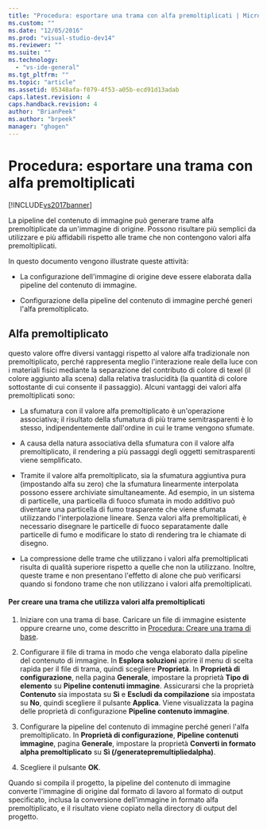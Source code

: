 ```yaml
---
title: "Procedura: esportare una trama con alfa premoltiplicati | Microsoft Docs"
ms.custom: ""
ms.date: "12/05/2016"
ms.prod: "visual-studio-dev14"
ms.reviewer: ""
ms.suite: ""
ms.technology: 
  - "vs-ide-general"
ms.tgt_pltfrm: ""
ms.topic: "article"
ms.assetid: 05348afa-f079-4f53-a05b-ecd91d13adab
caps.latest.revision: 4
caps.handback.revision: 4
author: "BrianPeek"
ms.author: "brpeek"
manager: "ghogen"
---
```

# Procedura: esportare una trama con alfa premoltiplicati
[!INCLUDE[vs2017banner](../code-quality/includes/vs2017banner.md)]

La pipeline del contenuto di immagine può generare trame alfa premoltiplicate da un'immagine di origine.  Possono risultare più semplici da utilizzare e più affidabili rispetto alle trame che non contengono valori alfa premoltiplicati.  
  
 In questo documento vengono illustrate queste attività:  
  
-   La configurazione dell'immagine di origine deve essere elaborata dalla pipeline del contenuto di immagine.  
  
-   Configurazione della pipeline del contenuto di immagine perché generi l'alfa premoltiplicato.  
  
## Alfa premoltiplicato  
 questo valore offre diversi vantaggi rispetto al valore alfa tradizionale non premoltiplicato, perché rappresenta meglio l'interazione reale della luce con i materiali fisici mediante la separazione del contributo di colore di texel \(il colore aggiunto alla scena\) dalla relativa traslucidità \(la quantità di colore sottostante di cui consente il passaggio\).  Alcuni vantaggi dei valori alfa premoltiplicati sono:  
  
-   La sfumatura con il valore alfa premoltiplicato è un'operazione associativa; il risultato della sfumatura di più trame semitrasparenti è lo stesso, indipendentemente dall'ordine in cui le trame vengono sfumate.  
  
-   A causa della natura associativa della sfumatura con il valore alfa premoltiplicato, il rendering a più passaggi degli oggetti semitrasparenti viene semplificato.  
  
-   Tramite il valore alfa premoltiplicato, sia la sfumatura aggiuntiva pura \(impostando alfa su zero\) che la sfumatura linearmente interpolata possono essere archiviate simultaneamente.  Ad esempio, in un sistema di particelle, una particella di fuoco sfumata in modo additivo può diventare una particella di fumo trasparente che viene sfumata utilizzando l'interpolazione lineare.  Senza valori alfa premoltiplicati, è necessario disegnare le particelle di fuoco separatamente dalle particelle di fumo e modificare lo stato di rendering tra le chiamate di disegno.  
  
-   La compressione delle trame che utilizzano i valori alfa premoltiplicati risulta di qualità superiore rispetto a quelle che non la utilizzano. Inoltre, queste trame e non presentano l'effetto di alone che può verificarsi quando si fondono trame che non utilizzano i valori alfa premoltiplicati.  
  
#### Per creare una trama che utilizza valori alfa premoltiplicati  
  
1.  Iniziare con una trama di base.  Caricare un file di immagine esistente oppure crearne uno, come descritto in [Procedura: Creare una trama di base](../Topic/How%20to:%20Create%20a%20Basic%20Texture.md).  
  
2.  Configurare il file di trama in modo che venga elaborato dalla pipeline del contenuto di immagine.  In **Esplora soluzioni** aprire il menu di scelta rapida per il file di trama, quindi scegliere **Proprietà**.  In **Proprietà di configurazione**, nella pagina **Generale**, impostare la proprietà **Tipo di elemento** su **Pipeline contenuti immagine**.  Assicurarsi che la proprietà **Contenuto** sia impostata su **Sì** e **Escludi da compilazione** sia impostata su **No**, quindi scegliere il pulsante **Applica**.  Viene visualizzata la pagina delle proprietà di configurazione **Pipeline contenuto immagine**.  
  
3.  Configurare la pipeline del contenuto di immagine perché generi l'alfa premoltiplicato.  In **Proprietà di configurazione**, **Pipeline contenuti immagine**, pagina **Generale**, impostare la proprietà **Converti in formato alpha premoltiplicato** su **Sì \(\/generatepremultipliedalpha\)**.  
  
4.  Scegliere il pulsante **OK**.  
  
 Quando si compila il progetto, la pipeline del contenuto di immagine converte l'immagine di origine dal formato di lavoro al formato di output specificato, inclusa la conversione dell'immagine in formato alfa premoltiplicato, e il risultato viene copiato nella directory di output del progetto.